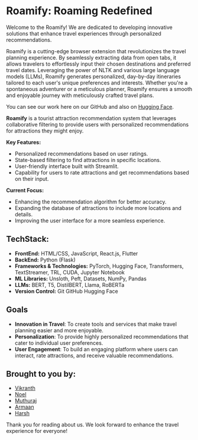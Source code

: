 # Roamify: Roaming Redefined

Welcome to the Roamify! We are dedicated to developing innovative solutions that enhance travel experiences through personalized recommendations.

Roamify is a cutting-edge browser extension that revolutionizes the travel planning experience. By seamlessly extracting data from open tabs, it allows travelers to effortlessly input their chosen destinations and preferred travel dates. Leveraging the power of NLTK and various large language models (LLMs), Roamify generates personalized, day-by-day itineraries tailored to each user's unique preferences and interests. Whether you're a spontaneous adventurer or a meticulous planner, Roamify ensures a smooth and enjoyable journey with meticulously crafted travel plans.

You can see our work here on our GitHub and also on [Hugging Face](https://huggingface.co/Roamify).
<!-- Our primary project, Roamify, focuses on providing tailored tourist attraction recommendations based on user preferences and ratings. -->

**Roamify** is a tourist attraction recommendation system that leverages collaborative filtering to provide users with personalized recommendations for attractions they might enjoy. 

**Key Features:**
- Personalized recommendations based on user ratings.
- State-based filtering to find attractions in specific locations.
- User-friendly interface built with Streamlit.
- Capability for users to rate attractions and get recommendations based on their input.

**Current Focus:**
- Enhancing the recommendation algorithm for better accuracy.
- Expanding the database of attractions to include more locations and details.
- Improving the user interface for a more seamless experience.

## TechStack:
- **FrontEnd:** HTML/CSS, JavaScript, React.js, Flutter
- **BackEnd:** Python (Flask)
- **Frameworks & Technologies:** PyTorch, Hugging Face, Transformers, TextStreamer, TRL, CUDA, Jupyter Notebook
- **ML Libraries:** Unsloth, Peft, Datasets, NumPy, Pandas
- **LLMs:** BERT, T5, DistilBERT, Llama, RoBERTa
- **Version Control:** Git GitHub Hugging Face

## Goals

- **Innovation in Travel**: To create tools and services that make travel planning easier and more enjoyable.
- **Personalization**: To provide highly personalized recommendations that cater to individual user preferences.
- **User Engagement**: To build an engaging platform where users can interact, rate attractions, and receive valuable recommendations.

## Brought to you by:

- [Vikranth](https://github.com/Vikranth3140)
- [Noel](https://github.com/noeltiju)
- [Muthuraj](https://github.com/Muthuraj-Vairamuthu)
- [Armaan](https://github.com/aturtle4)
- [Harsh](https://github.com/FakePickle)

Thank you for reading about us. We look forward to enhance the travel experience for everyone!